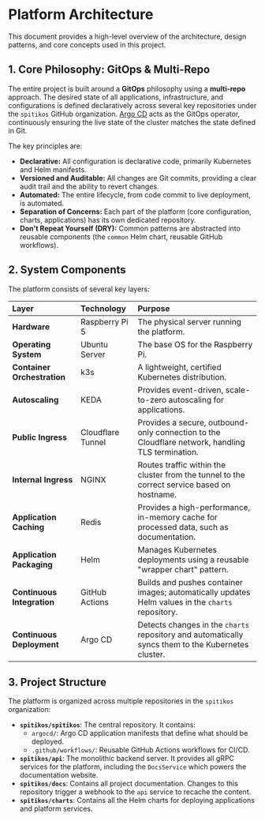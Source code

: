 # Platform Architecture

This document provides a high-level overview of the architecture, design patterns, and core concepts used in this project.

## 1. Core Philosophy: GitOps & Multi-Repo

The entire project is built around a **GitOps** philosophy using a **multi-repo** approach. The desired state of all applications, infrastructure, and configurations is defined declaratively across several key repositories under the `spitikos` GitHub organization. [Argo CD](https://argo-cd.readthedocs.io/) acts as the GitOps operator, continuously ensuring the live state of the cluster matches the state defined in Git.

The key principles are:

- **Declarative:** All configuration is declarative code, primarily Kubernetes and Helm manifests.
- **Versioned and Auditable:** All changes are Git commits, providing a clear audit trail and the ability to revert changes.
- **Automated:** The entire lifecycle, from code commit to live deployment, is automated.
- **Separation of Concerns:** Each part of the platform (core configuration, charts, applications) has its own dedicated repository.
- **Don't Repeat Yourself (DRY):** Common patterns are abstracted into reusable components (the `common` Helm chart, reusable GitHub workflows).

## 2. System Components

The platform consists of several key layers:

| Layer                       | Technology        | Purpose                                                                                            |
| :-------------------------- | :---------------- | :------------------------------------------------------------------------------------------------- |
| **Hardware**                | Raspberry Pi 5    | The physical server running the platform.                                                          |
| **Operating System**        | Ubuntu Server     | The base OS for the Raspberry Pi.                                                                  |
| **Container Orchestration** | k3s               | A lightweight, certified Kubernetes distribution.                                                  |
| **Autoscaling**             | KEDA              | Provides event-driven, scale-to-zero autoscaling for applications.                                 |
| **Public Ingress**          | Cloudflare Tunnel | Provides a secure, outbound-only connection to the Cloudflare network, handling TLS termination.   |
| **Internal Ingress**        | NGINX             | Routes traffic within the cluster from the tunnel to the correct service based on hostname.        |
| **Application Caching**     | Redis             | Provides a high-performance, in-memory cache for processed data, such as documentation.      |
| **Application Packaging**   | Helm              | Manages Kubernetes deployments using a reusable "wrapper chart" pattern.                           |
| **Continuous Integration**  | GitHub Actions    | Builds and pushes container images; automatically updates Helm values in the `charts` repository.  |
| **Continuous Deployment**   | Argo CD           | Detects changes in the `charts` repository and automatically syncs them to the Kubernetes cluster. |

## 3. Project Structure

The platform is organized across multiple repositories in the `spitikos` organization:

- **`spitikos/spitikos`**: The central repository. It contains:
  - `argocd/`: Argo CD application manifests that define what should be deployed.
  - `.github/workflows/`: Reusable GitHub Actions workflows for CI/CD.
- **`spitikos/api`**: The monolithic backend server. It provides all gRPC services for the platform, including the `DocsService` which powers the documentation website.
- **`spitikos/docs`**: Contains all project documentation. Changes to this repository trigger a webhook to the `api` service to recache the content.
- **`spitikos/charts`**: Contains all the Helm charts for deploying applications and platform services.
